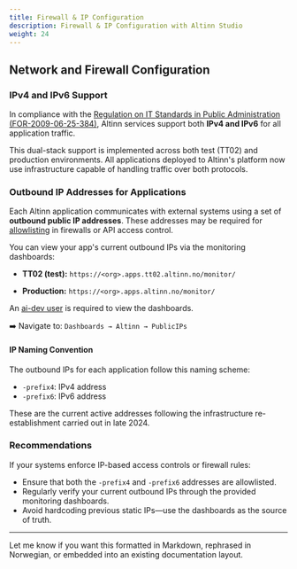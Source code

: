 ```yaml
---
title: Firewall & IP Configuration
description: Firewall & IP Configuration with Altinn Studio
weight: 24
---
```



## Network and Firewall Configuration

### IPv4 and IPv6 Support

In compliance with the [Regulation on IT Standards in Public Administration (FOR-2009-06-25-384)](https://lovdata.no/dokument/SF/forskrift/2013-04-05-959), Altinn services support both **IPv4 and IPv6** for all application traffic.

This dual-stack support is implemented across both test (TT02) and production environments. All applications deployed to Altinn's platform now use infrastructure capable of handling traffic over both protocols.

### Outbound IP Addresses for Applications

Each Altinn application communicates with external systems using a set of **outbound public IP addresses**. These addresses may be required for [allowlisting](https://en.wikipedia.org/wiki/Whitelist) in firewalls or API access control.

You can view your app's current outbound IPs via the monitoring dashboards:

* **TT02 (test):**
  `https://<org>.apps.tt02.altinn.no/monitor/`

* **Production:**
  `https://<org>.apps.altinn.no/monitor/`

An [ai-dev user](https://docs.altinn.studio/nb/altinn-studio/guides/administration/access-management/apps/) is required to view the dashboards.

➡️ Navigate to:
`Dashboards → Altinn → PublicIPs`

#### IP Naming Convention

The outbound IPs for each application follow this naming scheme:

* `-prefix4`: IPv4 address
* `-prefix6`: IPv6 address

These are the current active addresses following the infrastructure re-establishment carried out in late 2024.

### Recommendations

If your systems enforce IP-based access controls or firewall rules:

* Ensure that both the `-prefix4` and `-prefix6` addresses are allowlisted.
* Regularly verify your current outbound IPs through the provided monitoring dashboards.
* Avoid hardcoding previous static IPs—use the dashboards as the source of truth.

---

Let me know if you want this formatted in Markdown, rephrased in Norwegian, or embedded into an existing documentation layout.
